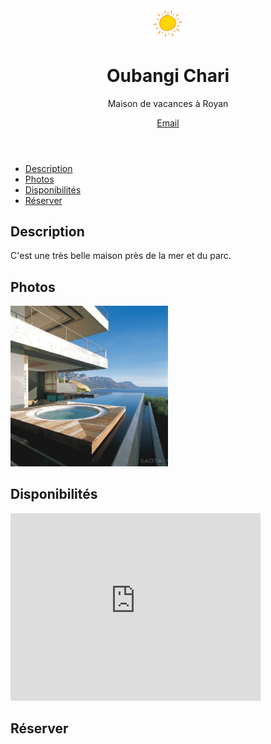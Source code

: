 <html>

<head>
	<meta http-equiv="content-type" content="text/html; charset=UTF-8">
	<title>Oubangi Chari - maison à Royan</title>
	<meta charset="utf-8">
	<meta name="viewport" content="width=device-width, initial-scale=1">
	<meta name="author" content="Oubangichari">
	<meta name="description" content="Page de présentation d'Oubangichari, maison de vacances à Royan">
	<meta name="keywords" content="Oubangichari, location, Royan">
	<link rel="stylesheet" href="oubangichari.css">
</head>

<body class="">



<!-- Header -->
<header id="header">
	<img src="accueil.jpg" alt="" style="width: 10%; height: 10%">
	<h1>Oubangi Chari</h1>
	<p>Maison de vacances à Royan</p>
	<a href="mailto:oubangichari@gmail.com" class="icon fa-envelope alt">
		<span class="label">Email</span>
	</a>
</header>

<!-- Nav -->
<nav id="nav" class="">
	<ul>
		<li><a href="#description">Description</a></li>
		<li><a href="#photos">Photos</a></li>
		<li><a href="#agenda">Disponibilités</a></li>
		<li><a href="#contact">Réserver</a></li>
	</ul>
</nav>

<h2 id="description">Description</h2>
<p>C'est une très belle maison près de la mer et du parc.</p>

<h2 id="photos">Photos</h2>
<img src="maison-vue-d-ensemble.jpg" alt="" style="width: 50%; height: 50%">

<h2 id="agenda">Disponibilités</h2>
<iframe src="https://calendar.google.com/calendar/embed?src=oubangichari%40gmail.com&showTz=0&showTitle=0&amp;showPrint=0&amp;showTabs=0&amp;showCalendars=0&amp;height=300&amp;wkst=7&amp;bgcolor=%23FFFFFF&amp;ctz=Europe%2FParis" style="border-width:0" width="400" height="300" frameborder="0" scrolling="no"></iframe>

<h2  id="contact">Réserver</h2>



</body>
</html>






